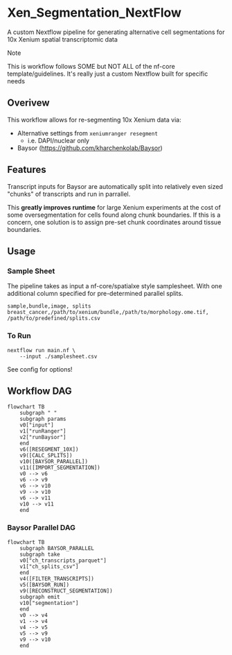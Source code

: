 # Xen_Segmentation_NextFlow
A custom Nextflow pipeline for generating alternative cell segmentations for 10x Xenium spatial transcriptomic data

> [!NOTE]
> This is workflow follows SOME but NOT ALL of the nf-core template/guidelines. It's really just a custom Nextflow built for specific needs

## Overivew 
This workflow allows for re-segmenting 10x Xenium data via:

- Alternative settings from `xeniumranger resegment`
    - i.e. DAPI/nuclear only
- Baysor (https://github.com/kharchenkolab/Baysor)

## Features

Transcript inputs for Baysor are automatically split into relatively even sized "chunks" of transcripts and run in parrallel. 

This **greatly improves runtime** for large Xenium experiments at the cost of some oversegmentation for cells found along chunk boundaries. If this is a concern, one solution is to assign pre-set chunk coordinates around tissue boundaries. 

## Usage

### Sample Sheet

The pipeline takes as input a nf-core/spatialxe style samplesheet. With one additional column specified for pre-determined parallel splits. 

```
sample,bundle,image, splits
breast_cancer,/path/to/xenium/bundle,/path/to/morphology.ome.tif, /path/to/predefined/splits.csv
```

### To Run

```
nextflow run main.nf \
    --input ./samplesheet.csv
```

See config for options!

## Workflow DAG

```mermaid
flowchart TB
    subgraph " "
    subgraph params
    v0["input"]
    v1["runRanger"]
    v2["runBaysor"]
    end
    v6([RESEGMENT_10X])
    v9([CALC_SPLITS])
    v10([BAYSOR_PARALLEL])
    v11([IMPORT_SEGMENTATION])
    v0 --> v6
    v6 --> v9
    v6 --> v10
    v9 --> v10
    v6 --> v11
    v10 --> v11
    end
```

### Baysor Parallel DAG

```mermaid
flowchart TB
    subgraph BAYSOR_PARALLEL
    subgraph take
    v0["ch_transcripts_parquet"]
    v1["ch_splits_csv"]
    end
    v4([FILTER_TRANSCRIPTS])
    v5([BAYSOR_RUN])
    v9([RECONSTRUCT_SEGMENTATION])
    subgraph emit
    v10["segmentation"]
    end
    v0 --> v4
    v1 --> v4
    v4 --> v5
    v5 --> v9
    v9 --> v10
    end
```

